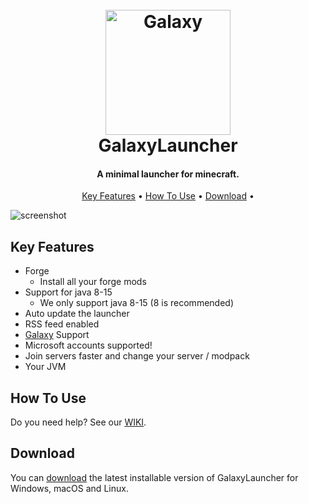 <h1 align="center">
  <br>
  <a href="http://www.galaxygames.cf"><img src="https://cdn.discordapp.com/icons/939263926728794152/8054cbd733a00e8850b7c4e655df5836.webp" alt="Galaxy" width="200"></a>
  <br>
  GalaxyLauncher
  <br>
</h1>

<h4 align="center">A minimal launcher for minecraft.</h4>


<p align="center">
  <a href="#key-features">Key Features</a> •
  <a href="#how-to-use">How To Use</a> •
  <a href="#download">Download</a> •
</p>

![screenshot](https://cdn.discordapp.com/icons/939263926728794152/8054cbd733a00e8850b7c4e655df5836.webp)

## Key Features

* Forge
  - Install all your forge mods
* Support for java 8-15
  - We only support java 8-15 (8 is recommended)
* Auto update the launcher
* RSS feed enabled
* [Galaxy](https://discord.gg/ezggFZNSYh) Support
* Microsoft accounts supported!
* Join servers faster and change your server / modpack
* Your JVM

## How To Use

Do you need help? See our [WIKI](https://docs.galaxygames.cf/).


## Download

You can [download](https://github.com/sjempotje/GalaxyLauncher/releases) the latest installable version of GalaxyLauncher for Windows, macOS and Linux.
